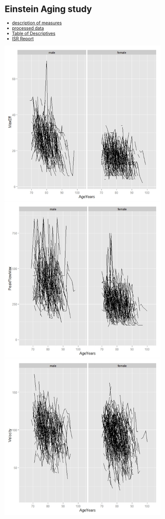Einstein Aging study
===

* [description of measures](https://github.com/IALSA/IALSA-2015-Portland/blob/master/studies/eas/measures.md)  
* [processed data](https://github.com/IALSA/IALSA-2015-Portland/blob/master/data/shared/results_all_eas.csv)  
* [Table of Descriptives](../../studies/eas/descriptives/Table1_EAS_Descriptives_IALSA_Portland.docx)  
* [ISR Report](../../studies/eas/descriptives/EAS_ISR_report.docx)


![grip](../../studies/eas/descriptives/grip.jpeg)
![pek](../../studies/eas/descriptives/Pek.jpeg)
![grip](../../studies/eas/descriptives/velocity.jpeg)
